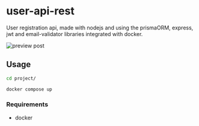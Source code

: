 # user-api-rest

  User registration api, made with nodejs and using the prismaORM, express, jwt and email-validator libraries integrated with docker.


![preview post](https://i.imgur.com/zgjciya.jpg)


## Usage

  ``` bash
  cd project/

  docker compose up
  ```

### Requirements

- docker
